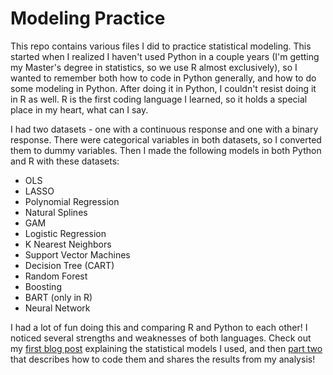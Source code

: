 # Modeling Practice

This repo contains various files I did to practice statistical modeling. This started when I realized I haven't used Python in a couple years (I'm getting my Master's degree in statistics, so we use R almost exclusively), so I wanted to remember both how to code in Python generally, and how to do some modeling in Python. After doing it in Python, I couldn't resist doing it in R as well. R is the first coding language I learned, so it holds a special place in my heart, what can I say.

I had two datasets - one with a continuous response and one with a binary response. There were categorical variables in both datasets, so I converted them to dummy variables. Then I made the following models in both Python and R with these datasets:
- OLS
- LASSO
- Polynomial Regression
- Natural Splines
- GAM
- Logistic Regression
- K Nearest Neighbors
- Support Vector Machines
- Decision Tree (CART)
- Random Forest
- Boosting
- BART (only in R)
- Neural Network

I had a lot of fun doing this and comparing R and Python to each other! I noticed several strengths and weaknesses of both languages. Check out my [first blog post](https://talmage-hilton.github.io/Stat-386-Blog/blog/model-explanations/) explaining the statistical models I used, and then [part two](https://talmage-hilton.github.io/Stat-386-Blog/blog/modeling-practice/) that describes how to code them and shares the results from my analysis!
